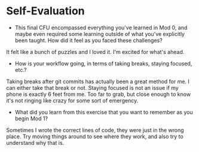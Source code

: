 # Self-Evaluation

- This final CFU encompassed everything you've learned in Mod 0, and maybe even required some learning outside of what you've explicitly been taught. How did it feel as you faced these challenges?

It felt like a bunch of puzzles and I loved it. I'm excited for what's ahead.

- How is your workflow going, in terms of taking breaks, staying focused, etc.?

Taking breaks after git commits has actually been a great method for me. I can either take that break or not. Staying focused is not an issue if my phone is exactly 6 feet from me. Too far to grab, but close enough to know it's not ringing like crazy for some sort of emergency.

- What did you learn from this exercise that you want to remember as you begin Mod 1?

Sometimes I wrote the correct lines of code, they were just in the wrong place. Try moving things around to see where they work, and also try to understand why that is.